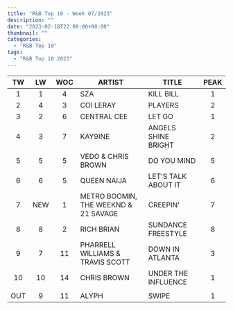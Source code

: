 ```yaml
---
title: "R&B Top 10 - Week 07/2023"
description: ""
date: "2023-02-18T22:00:00+08:00"
thumbnail: ""
categories:
  - "R&B Top 10"
tags:
  - "R&B Top 10 2023"
---
```

<!--more-->
|TW|LW|WOC|ARTIST|TITLE|PEAK|
|:----:|:----:|:----:|----|----|:----:|
|1|1|4|SZA|KILL BILL|1|
|2|4|3|COI LERAY|PLAYERS|2|
|3|2|6|CENTRAL CEE|LET GO|1|
|4|3|7|KAY9INE|ANGELS SHINE BRIGHT|2|
|5|5|5|VEDO & CHRIS BROWN|DO YOU MIND|5|
|6|6|5|QUEEN NAIJA|LET'S TALK ABOUT IT|6|
|7|NEW|1|METRO BOOMIN, THE WEEKND & 21 SAVAGE|CREEPIN'|7|
|8|8|2|RICH BRIAN|SUNDANCE FREESTYLE|8|
|9|7|11|PHARRELL WILLIAMS & TRAVIS SCOTT|DOWN IN ATLANTA|3|
|10|10|14|CHRIS BROWN|UNDER THE INFLUENCE|1|
| | | | | | |
|OUT|9|11|ALYPH|SWIPE|1|